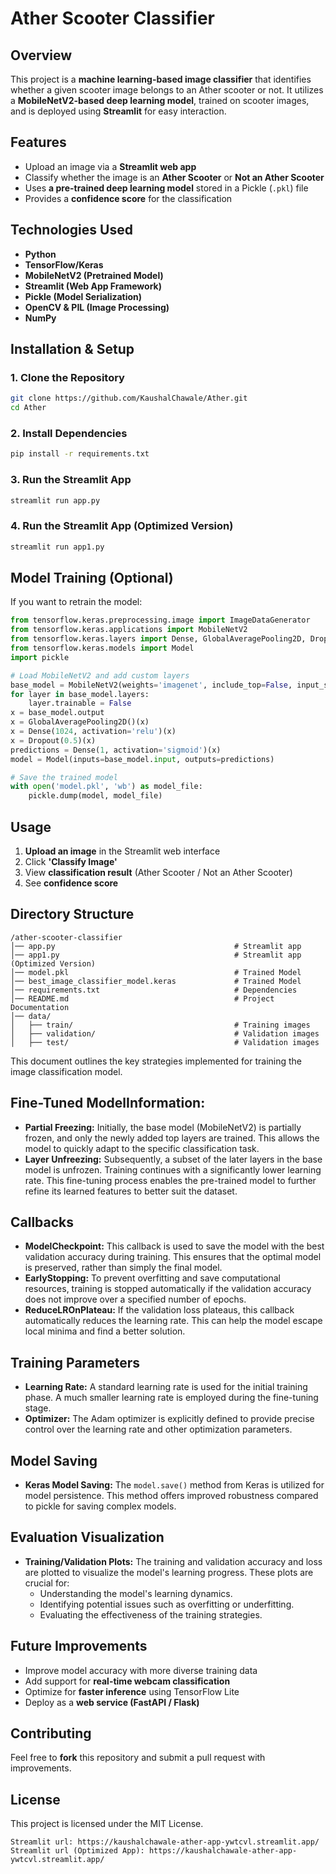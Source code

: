 
# Ather Scooter Classifier

## Overview

This project is a **machine learning-based image classifier** that identifies whether a given scooter image belongs to an Ather scooter or not. It utilizes a **MobileNetV2-based deep learning model**, trained on scooter images, and is deployed using **Streamlit** for easy interaction.

## Features

- Upload an image via a **Streamlit web app**
- Classify whether the image is an **Ather Scooter** or **Not an Ather Scooter**
- Uses **a pre-trained deep learning model** stored in a Pickle (`.pkl`) file
- Provides a **confidence score** for the classification

## Technologies Used

- **Python**
- **TensorFlow/Keras**
- **MobileNetV2 (Pretrained Model)**
- **Streamlit (Web App Framework)**
- **Pickle (Model Serialization)**
- **OpenCV & PIL (Image Processing)**
- **NumPy**

## Installation & Setup

### 1. Clone the Repository

```bash
git clone https://github.com/KaushalChawale/Ather.git
cd Ather
```


### 2. Install Dependencies

```bash
pip install -r requirements.txt
```

### 3. Run the Streamlit App

```bash
streamlit run app.py
```

### 4. Run the Streamlit App (Optimized Version)

```bash
streamlit run app1.py
```

## Model Training (Optional)

If you want to retrain the model:

```python
from tensorflow.keras.preprocessing.image import ImageDataGenerator
from tensorflow.keras.applications import MobileNetV2
from tensorflow.keras.layers import Dense, GlobalAveragePooling2D, Dropout
from tensorflow.keras.models import Model
import pickle

# Load MobileNetV2 and add custom layers
base_model = MobileNetV2(weights='imagenet', include_top=False, input_shape=(224, 224, 3))
for layer in base_model.layers:
    layer.trainable = False
x = base_model.output
x = GlobalAveragePooling2D()(x)
x = Dense(1024, activation='relu')(x)
x = Dropout(0.5)(x)
predictions = Dense(1, activation='sigmoid')(x)
model = Model(inputs=base_model.input, outputs=predictions)

# Save the trained model
with open('model.pkl', 'wb') as model_file:
    pickle.dump(model, model_file)
```

## Usage

1. **Upload an image** in the Streamlit web interface
2. Click **'Classify Image'**
3. View **classification result** (Ather Scooter / Not an Ather Scooter)
4. See **confidence score**

## Directory Structure

```
/ather-scooter-classifier
│── app.py                                        # Streamlit app
│── app1.py                                       # Streamlit app (Optimized Version) 
│── model.pkl                                     # Trained Model
│── best_image_classifier_model.keras             # Trained Model
│── requirements.txt                              # Dependencies
│── README.md                                     # Project Documentation
│── data/
│   ├── train/                                    # Training images
│   ├── validation/                               # Validation images
│   ├── test/                                     # Validation images

```

This document outlines the key strategies implemented for training the image classification model.

## Fine-Tuned ModelInformation:

* **Partial Freezing:** Initially, the base model (MobileNetV2) is partially frozen, and only the newly added top layers are trained. This allows the model to quickly adapt to the specific classification task.
* **Layer Unfreezing:** Subsequently, a subset of the later layers in the base model is unfrozen. Training continues with a significantly lower learning rate. This fine-tuning process enables the pre-trained model to further refine its learned features to better suit the dataset.

## Callbacks

* **ModelCheckpoint:** This callback is used to save the model with the best validation accuracy during training. This ensures that the optimal model is preserved, rather than simply the final model.
* **EarlyStopping:** To prevent overfitting and save computational resources, training is stopped automatically if the validation accuracy does not improve over a specified number of epochs.
* **ReduceLROnPlateau:** If the validation loss plateaus, this callback automatically reduces the learning rate. This can help the model escape local minima and find a better solution.

## Training Parameters

* **Learning Rate:** A standard learning rate is used for the initial training phase. A much smaller learning rate is employed during the fine-tuning stage.
* **Optimizer:** The Adam optimizer is explicitly defined to provide precise control over the learning rate and other optimization parameters.

## Model Saving

* **Keras Model Saving:** The `model.save()` method from Keras is utilized for model persistence. This method offers improved robustness compared to pickle for saving complex models.

## Evaluation Visualization

* **Training/Validation Plots:** The training and validation accuracy and loss are plotted to visualize the model's learning progress. These plots are crucial for:
    * Understanding the model's learning dynamics.
    * Identifying potential issues such as overfitting or underfitting.
    * Evaluating the effectiveness of the training strategies.

## Future Improvements

- Improve model accuracy with more diverse training data
- Add support for **real-time webcam classification**
- Optimize for **faster inference** using TensorFlow Lite
- Deploy as a **web service (FastAPI / Flask)**

## Contributing

Feel free to **fork** this repository and submit a pull request with improvements.

## License

This project is licensed under the MIT License.

```
Streamlit url: https://kaushalchawale-ather-app-ywtcvl.streamlit.app/
Streamlit url (Optimized App): https://kaushalchawale-ather-app-ywtcvl.streamlit.app/
```

